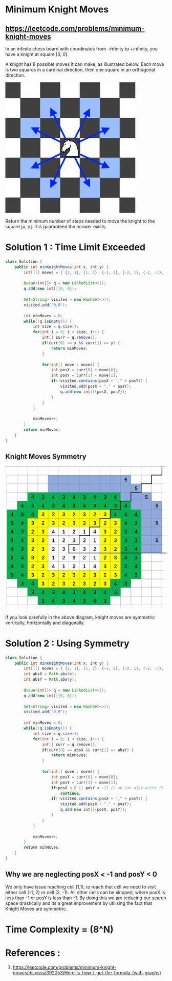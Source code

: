 # Minimum Knight Moves

## https://leetcode.com/problems/minimum-knight-moves

In an infinite chess board with coordinates from -infinity to +infinity, you have a knight at square [0, 0].

A knight has 8 possible moves it can make, as illustrated below. Each move is two squares in a cardinal direction, then one square in an orthogonal direction.

![Knight Moves](knight.png?raw=true "Knight Moves")

Return the minimum number of steps needed to move the knight to the square [x, y].  It is guaranteed the answer exists.

# Solution 1 : Time Limit Exceeded
```java
class Solution {
    public int minKnightMoves(int x, int y) {
        int[][] moves = { {2, 1}, {1, 2}, {-1, 2}, {-2, 1}, {-2, -1}, {-1, -2}, {1, -2}, {2, -1}};
        
        Queue<int[]> q = new LinkedList<>();
        q.add(new int[]{0, 0});
        
        Set<String> visited = new HashSet<>();
        visited.add("0,0");
        
        int minMoves = 0;
        while(!q.isEmpty()) {
            int size = q.size();
            for(int i = 0; i < size; i++) {
                int[] curr = q.remove();
                if(curr[0] == x && curr[1] == y) {
                    return minMoves;
                }
            
                for(int[] move : moves) {
                    int posX = curr[0] + move[0];
                    int posY = curr[1] + move[1];
                    if(!visited.contains(posX + "," + posY)) {
                        visited.add(posX + "," + posY);
                        q.add(new int[]{posX, posY});
                    }
                }
            }
            
            minMoves++;    
        }
        return minMoves;
    }
}
```

## Knight Moves Symmetry

![Knight Moves Symmetry](knight-moves-symmetry.png?raw=true "Knight Moves Symmetry")

If you look carefully in the above diagram, knight moves are symmetric vertically, horizontally and diagonally.

# Solution 2 : Using Symmetry

```java
class Solution {
    public int minKnightMoves(int x, int y) {
        int[][] moves = { {2, 1}, {1, 2}, {-1, 2}, {-2, 1}, {-2, -1}, {-1, -2}, {1, -2}, {2, -1}};
        int absX = Math.abs(x);
        int absY = Math.abs(y);
        
        Queue<int[]> q = new LinkedList<>();
        q.add(new int[]{0, 0});
        
        Set<String> visited = new HashSet<>();
        visited.add("0,0");
        
        int minMoves = 0;
        while(!q.isEmpty()) {
            int size = q.size();
            for(int i = 0; i < size; i++) {
                int[] curr = q.remove();
                if(curr[0] == absX && curr[1] == absY) {
                    return minMoves;
                }
            
                for(int[] move : moves) {
                    int posX = curr[0] + move[0];
                    int posY = curr[1] + move[1];
                    if(posX < 0 || posY < -1) // we can also write it like (posX < -1 || posY < 0) continue;
                        continue;
                    if(!visited.contains(posX + "," + posY)) {
                        visited.add(posX + "," + posY);
                        q.add(new int[]{posX, posY});
                    }
                }
            }
            
            minMoves++;    
        }
        return minMoves;
    }
}
```
## Why we are neglecting posX < -1 and posY < 0
We only have issue reaching cell (1,1), to reach that cell we need to visit either cell (-1, 2) or cell (2, -1). All other cells can be skipped, where posX is less than -1 or posY is less than -1. By doing this we are reducing our search space drastically and its a great improvement by utilising the fact that Knight Moves are symmetric.

# Time Complexity = (8^N)

# References :
1. https://leetcode.com/problems/minimum-knight-moves/discuss/392053/Here-is-how-I-get-the-formula-(with-graphs)
